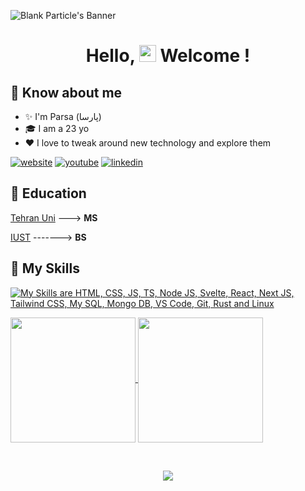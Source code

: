 ![Blank Particle's Banner](https://media.licdn.com/dms/image/v2/D4E16AQHvp7d2wYRUtA/profile-displaybackgroundimage-shrink_350_1400/profile-displaybackgroundimage-shrink_350_1400/0/1712761524948?e=1738195200&v=beta&t=ysxPvBVBMgsfLNEsIq7A_maEuZH5oXIsXxEWpakl6GU)
<h1 align="center">Hello, <image src="https://em-content.zobj.net/source/microsoft-teams/363/waving-hand_1f44b.png" height="27px"> Welcome !</h1>


## 🤩 Know about me
- ✨ I'm Parsa (پارسا)
- 🎓 I am a 23 yo
- ❤️ I love to tweak around new technology and explore them

[![website](https://img.shields.io/badge/website-000000?style=for-the-badge&logo=About.me&logoColor=white)](https://parsam110.github.io/parsam110/)
[![youtube](https://img.shields.io/badge/YouTube-FF0000?style=for-the-badge&logo=youtube&logoColor=white)](https://youtube.com/@parsam110)
[![linkedin](https://img.shields.io/badge/LinkedIn-0077B5?style=for-the-badge&logo=linkedin&logoColor=white)](https://linkedin.com/in/parsa-momeni-6256151b6/)

## 📕 Education
[Tehran Uni](https://ut.ac.ir/en) ---> **MS**

[IUST](http://www.iust.ac.ir/en) -------> **BS**


## 🚀 My Skills

[![My Skills are HTML, CSS, JS, TS, Node JS, Svelte, React, Next JS, Tailwind CSS, My SQL, Mongo DB, VS Code, Git, Rust and Linux](https://skillicons.dev/icons?i=html,css,js,ts,nodejs,react,nextjs,tailwindcss,mysql,mongodb,vscode,git,cpp,qt,python,androidstudio,flutter,java,kotlin,spring,linux,wordpress,latex)](https://skillicons.dev)

<a href="https://github.com/anuraghazra/convoychat">
  <img height=200 align="center" src="https://github-readme-stats.vercel.app/api/top-langs?username=parsam110&layout=compact&langs_count=10&card_width=320" />
</a>
<a href="https://github.com/parsam110/github-readme-stats">
  <img height=200 align="center" src="https://github-readme-stats.vercel.app/api?username=parsam110&rank_icon=github" />
</a>

&nbsp;

<p align="center">
  <img src="seinfeld-george.gif" />
</p>
